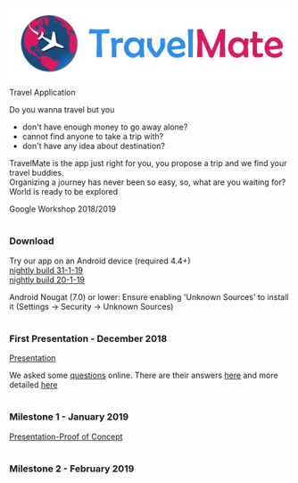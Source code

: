 ![alt text](https://github.com/Bo0tStr4p/TravelMate/blob/master/Logo/logo.png)

Travel Application

Do you wanna travel but you 
- don't have enough money to go away alone?
- cannot find anyone to take a trip with?
- don't have any idea about destination?

TravelMate is the app just right for you, you propose a trip and we find your travel buddies.  
Organizing a journey has never been so easy, so, what are you waiting for? World is ready to be explored

Google Workshop 2018/2019
#
### Download

Try our app on an Android device (required 4.4+)  
[nightly build 31-1-19](https://ufile.io/9psmi)  
[nightly build 20-1-19](https://ufile.io/ucfd9)

Android Nougat (7.0) or lower: Ensure enabling 'Unknown Sources' to install it (Settings -> Security -> Unknown Sources)

#
### First Presentation - December 2018

[Presentation](https://drive.google.com/open?id=1UHNNODF-Y_rYOl4WYEt9Oyyozr4RMVMK3-D2caoFovk)

We asked some [questions](https://docs.google.com/forms/d/12SJLFvOuqYqkm8Sa0f7khN3Dbr0Fd_Lbr7N4usXacR4/edit) online. There are their answers [here](https://drive.google.com/open?id=1VIWYZW6EjvkthMA22XVCKrNiC7RAtoaY) and more detailed [here](https://docs.google.com/spreadsheets/d/1Mj46nVhd1yihtB_okm_Ev94nAZ465J9QAuHAcH_y2KM/edit#gid=2085859047) 

#
### Milestone 1 - January 2019

[Presentation-Proof of Concept](https://docs.google.com/presentation/d/1V3NEngYWi-IVNm8uyA-6jAlhKxV82ZXCWahTvfVvlZM/edit?usp=sharing)

#

### Milestone 2 -  February 2019

#
